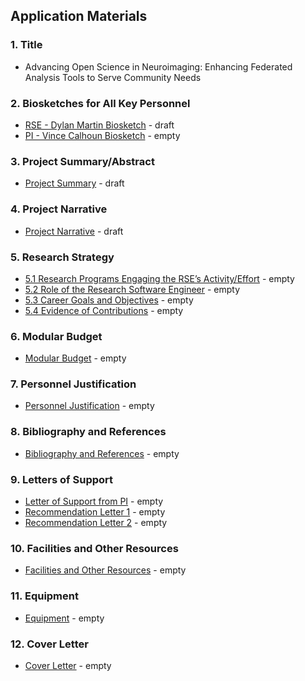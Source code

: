 ## Application Materials

### 1. Title

- Advancing Open Science in Neuroimaging: Enhancing Federated Analysis Tools to Serve Community Needs

### 2. Biosketches for All Key Personnel

- [RSE - Dylan Martin Biosketch](./content/biosketches/rse_dylan_martin_biosketch.md) - draft
- [PI - Vince Calhoun Biosketch](./content/biosketches/pi_vince_calhoun_biosketch.md) - empty

### 3. Project Summary/Abstract

- [Project Summary](./content/project_summary.md) - draft

### 4. Project Narrative

- [Project Narrative](./content/project_narrative.md) - draft

### 5. Research Strategy

- [5.1 Research Programs Engaging the RSE’s Activity/Effort](./content/research_strategy/research_programs_engaging_the_rses_activity_effort.md) - empty
- [5.2 Role of the Research Software Engineer](./content/research_strategy/role_of_the_research_software_engineer.md) - empty
- [5.3 Career Goals and Objectives](./content/research_strategy/career_goals_and_objectives.md) - empty
- [5.4 Evidence of Contributions](./content/research_strategy/evidence_of_contributions.md) - empty

### 6. Modular Budget

- [Modular Budget](./content/modular_budget.md) - empty

### 7. Personnel Justification

- [Personnel Justification](./content/personnel_justification.md) - empty

### 8. Bibliography and References

- [Bibliography and References](./content/bibliography_and_references.md) - empty

### 9. Letters of Support

- [Letter of Support from PI](./content/letters_of_support/letter_of_support_pi.md) - empty
- [Recommendation Letter 1](./content/letters_of_support/recommendation_letter_1.md) - empty
- [Recommendation Letter 2](./content/letters_of_support/recommendation_letter_2.md) - empty

### 10. Facilities and Other Resources

- [Facilities and Other Resources](./content/facilities_and_other_resources.md) - empty

### 11. Equipment

- [Equipment](./content/equipment.md) - empty

### 12. Cover Letter

- [Cover Letter](./content/cover_letter.md) - empty